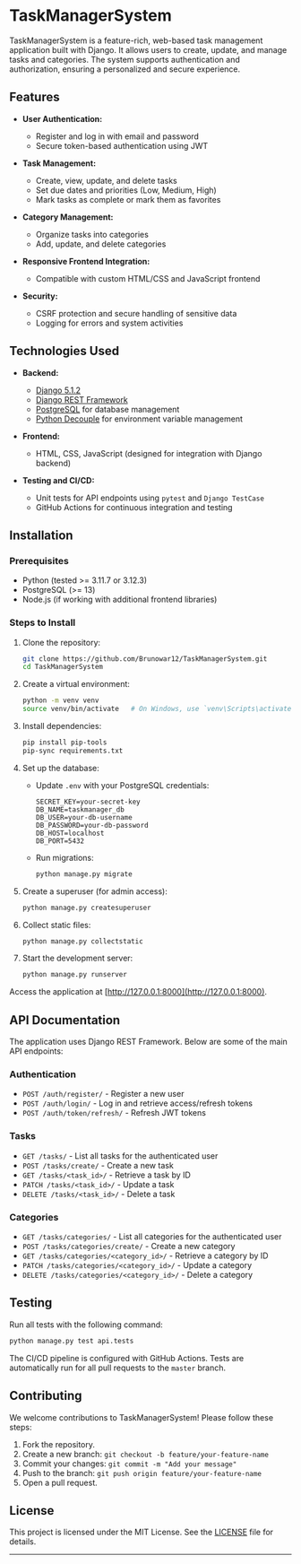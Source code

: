 # TaskManagerSystem

TaskManagerSystem is a feature-rich, web-based task management application built with Django. It allows users to create, update, and manage tasks and categories. The system supports authentication and authorization, ensuring a personalized and secure experience.

## Features

- **User Authentication:**
  - Register and log in with email and password
  - Secure token-based authentication using JWT
  
- **Task Management:**
  - Create, view, update, and delete tasks
  - Set due dates and priorities (Low, Medium, High)
  - Mark tasks as complete or mark them as favorites

- **Category Management:**
  - Organize tasks into categories
  - Add, update, and delete categories

- **Responsive Frontend Integration:**
  - Compatible with custom HTML/CSS and JavaScript frontend

- **Security:**
  - CSRF protection and secure handling of sensitive data
  - Logging for errors and system activities

## Technologies Used

- **Backend:**
  - [Django 5.1.2](https://www.djangoproject.com/)
  - [Django REST Framework](https://www.django-rest-framework.org/)
  - [PostgreSQL](https://www.postgresql.org/) for database management
  - [Python Decouple](https://pypi.org/project/python-decouple/) for environment variable management

- **Frontend:**
  - HTML, CSS, JavaScript (designed for integration with Django backend)

- **Testing and CI/CD:**
  - Unit tests for API endpoints using `pytest` and `Django TestCase`
  - GitHub Actions for continuous integration and testing
 
## Installation

### Prerequisites
- Python (tested >= 3.11.7 or 3.12.3)
- PostgreSQL (>= 13)
- Node.js (if working with additional frontend libraries)

### Steps to Install
1. Clone the repository:
   ```bash
   git clone https://github.com/Brunowar12/TaskManagerSystem.git
   cd TaskManagerSystem
   ```

2. Create a virtual environment:
   ```bash
   python -m venv venv
   source venv/bin/activate   # On Windows, use `venv\Scripts\activate`
   ```

3. Install dependencies:
   ```bash
   pip install pip-tools
   pip-sync requirements.txt
   ```

4. Set up the database:
   - Update `.env` with your PostgreSQL credentials:
     ```env
     SECRET_KEY=your-secret-key
     DB_NAME=taskmanager_db
     DB_USER=your-db-username
     DB_PASSWORD=your-db-password
     DB_HOST=localhost
     DB_PORT=5432
     ```
   - Run migrations:
     ```bash
     python manage.py migrate
     ```

5. Create a superuser (for admin access):
   ```bash
   python manage.py createsuperuser
   ```

6. Collect static files:
   ```bash
   python manage.py collectstatic
   ```

7. Start the development server:
   ```bash
   python manage.py runserver
   ```

Access the application at [http://127.0.0.1:8000](http://127.0.0.1:8000).

## API Documentation

The application uses Django REST Framework. Below are some of the main API endpoints:

### **Authentication**
- `POST /auth/register/` - Register a new user
- `POST /auth/login/` - Log in and retrieve access/refresh tokens
- `POST /auth/token/refresh/` - Refresh JWT tokens

### **Tasks**
- `GET /tasks/` - List all tasks for the authenticated user
- `POST /tasks/create/` - Create a new task
- `GET /tasks/<task_id>/` - Retrieve a task by ID
- `PATCH /tasks/<task_id>/` - Update a task
- `DELETE /tasks/<task_id>/` - Delete a task

### **Categories**
- `GET /tasks/categories/` - List all categories for the authenticated user
- `POST /tasks/categories/create/` - Create a new category
- `GET /tasks/categories/<category_id>/` - Retrieve a category by ID
- `PATCH /tasks/categories/<category_id>/` - Update a category
- `DELETE /tasks/categories/<category_id>/` - Delete a category

## Testing

Run all tests with the following command:
```bash
python manage.py test api.tests
```

The CI/CD pipeline is configured with GitHub Actions. Tests are automatically run for all pull requests to the `master` branch.

## Contributing

We welcome contributions to TaskManagerSystem! Please follow these steps:
1. Fork the repository.
2. Create a new branch: `git checkout -b feature/your-feature-name`
3. Commit your changes: `git commit -m "Add your message"`
4. Push to the branch: `git push origin feature/your-feature-name`
5. Open a pull request.

## License

This project is licensed under the MIT License. See the [LICENSE](LICENSE.md) file for details.

---
